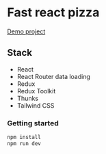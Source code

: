 # Fast react pizza

[Demo project](https://fast-react-pizza-antonov.netlify.app/)

## Stack

- React
- React Router data loading
- Redux
- Redux Toolkit
- Thunks
- Tailwind CSS

### Getting started

```bash
npm install
npm run dev
```
